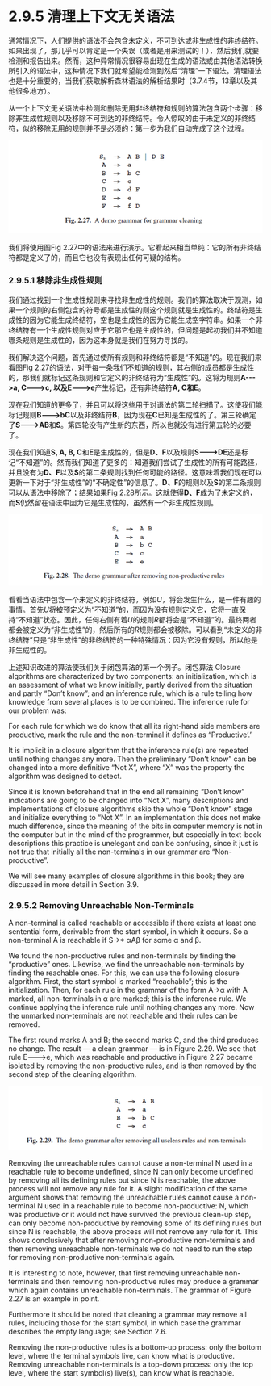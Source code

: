 # 2.9.5 清理上下文无关语法

通常情况下，人们提供的语法不会包含未定义，不可到达或非生成性的非终结符。如果出现了，那几乎可以肯定是一个失误（或者是用来测试的！），然后我们就要检测和报告出来。然而，这种异常情况很容易出现在生成的语法或由其他语法转换所引入的语法中，这种情况下我们就希望能检测到然后“清理”一下语法。清理语法也是十分重要的，当我们获取解析森林语法的解析结果时（3.7.4节，13章以及其他很多地方）。

从一个上下文无关语法中检测和删除无用非终结符和规则的算法包含两个步骤：移除非生成性规则以及移除不可到达的非终结符。令人惊叹的由于未定义的非终结符，似的移除无用的规则并不是必须的：第一步为我们自动完成了这个过程。

![图1 Fig 2.27](../../img/2.9.5_1-Fig.2.27.png)

我们将使用图Fig 2.27中的语法来进行演示。它看起来相当单纯：它的所有非终结符都是定义了的，而且它也没有表现出任何可疑的结构。

### 2.9.5.1 移除非生成性规则

我们通过找到一个生成性规则来寻找非生成性的规则。我们的算法取决于观测，如果一个规则的右侧包含的符号都是生成性的则这个规则就是生成性的。终结符是生成性的因为它能生成终结符，空也是生成性的因为它能生成空字符串。如果一个非终结符有一个生成性规则对应于它那它也是生成性的，但问题是起初我们并不知道哪条规则是生成性的，因为这本身就是我们在努力寻找的。

我们解决这个问题，首先通过使所有规则和非终结符都是“不知道”的。现在我们来看图Fig 2.27的语法，对于每一条我们不知道的规则，其右侧的成员都是生成性的，那我们就标记这条规则和它定义的非终结符为“生成性”的。这将为规则**A--->a, C--->c, 以及E--->e**产生标记，还有非终结符**A, C和E**。

现在我们知道的更多了，并且可以将这些用于对语法的第二轮扫描了。这使我们能标记规则**B--->bC**以及非终结符**B**，因为现在**C**已知是生成性的了。第三轮确定了**S--->AB**和**S**。第四轮没有产生新的东西，所以也就没有进行第五轮的必要了。

现在我们知道**S, A, B, C**和**E**是生成性的，但是**D、F**以及规则**S--->DE**还是标记“不知道”的。然而我们知道了更多的：知道我们尝试了生成性的所有可能路径，并且没有为**D、F**以及**S**的第二条规则找到任何可能的路径。这意味着我们现在可以更新一下对于“非生成性”的“不确定性”的信息了。**D、F**的规则以及**S**的第二条规则可以从语法中移除了；结果如果Fig 2.28所示。这就使得**D、F**成为了未定义的，而**S**仍然留在语法中因为它是生成性的，虽然有一个非生成性规则。

![图2 Fig 2.28](../../img/2.9.5_2-Fig.2.28.png)

看看当语法中包含一个未定义的非终结符，例如*U*，将会发生什么，是一件有趣的事情。首先*U*将被预定义为“不知道”的，而因为没有规则定义它，它将一直保持“不知道”状态。因此，任何右侧有着*U*的规则*R*都将会是“不知道”的。最终两者都会被定义为“非生成性”的，然后所有的*R*规则都会被移除。可以看到“未定义的非终结符”只是“非生成性”的非终结符的一种特殊情况：因为它没有规则，所以他是非生成性的。

上述知识改进的算法使我们关于闭包算法的第一个例子。闭包算法 Closure algorithms are characterized by two components: an initialization, which is an assessment of what we know initially, partly derived from the situation and partly “Don’t know”; and an inference rule, which is a rule telling how knowledge from several places is to be combined. The inference rule for our problem was:

For each rule for which we do know that all its right-hand side members are productive, mark the rule and the non-terminal it defines as “Productive’.’

It is implicit in a closure algorithm that the inference rule(s) are repeated until nothing changes any more. Then the preliminary “Don’t know” can be changed into a more definitive “Not X”, where “X” was the property the algorithm was designed to detect.

Since it is known beforehand that in the end all remaining “Don’t know” indications are going to be changed into “Not X”, many descriptions and implementations of closure algorithms skip the whole “Don’t know” stage and initialize everything to “Not X”. In an implementation this does not make much difference, since the meaning of the bits in computer memory is not in the computer but in the mind of the programmer, but especially in text-book descriptions this practice is unelegant and can be confusing, since it just is not true that initially all the non-terminals in our grammar are “Non-productive”.

We will see many examples of closure algorithms in this book; they are discussed in more detail in Section 3.9.

### 2.9.5.2 Removing Unreachable Non-Terminals

A non-terminal is called reachable or accessible if there exists at least one sentential form, derivable from the start symbol, in which it occurs. So a non-terminal A is reachable if S→* αAβ for some α and β.

We found the non-productive rules and non-terminals by finding the “productive” ones. Likewise, we find the unreachable non-terminals by finding the reachable ones. For this, we can use the following closure algorithm. First, the start symbol is marked “reachable”; this is the initialization. Then, for each rule in the grammar of the form A→α with A marked, all non-terminals in α are marked; this is the inference rule. We continue applying the inference rule until nothing changes any more. Now the unmarked non-terminals are not reachable and their rules can be removed.

The first round marks A and B; the second marks C, and the third produces no change. The result — a clean grammar — is in Figure 2.29. We see that rule E--->e, which was reachable and productive in Figure 2.27 became isolated by removing the non-productive rules, and is then removed by the second step of the cleaning algorithm.

![图3 Fig 2.29](../../img/2.9.5_3-Fig.2.29.png)

Removing the unreachable rules cannot cause a non-terminal N used in a reachable rule to become undefined, since N can only become undefined by removing all its defining rules but since N is reachable, the above process will not remove any rule for it. A slight modification of the same argument shows that removing the unreachable rules cannot cause a non-terminal N used in a reachable rule to become non-productive: N, which was productive or it would not have survived the previous clean-up step, can only become non-productive by removing some of its defining rules but since N is reachable, the above process will not remove any rule for it. This shows conclusively that after removing non-productive non-terminals and then removing unreachable non-terminals we do not need to run the step for removing non-productive non-terminals again.

It is interesting to note, however, that first removing unreachable non-terminals and then removing non-productive rules may produce a grammar which again contains unreachable non-terminals. The grammar of Figure 2.27 is an example in point.

Furthermore it should be noted that cleaning a grammar may remove all rules, including those for the start symbol, in which case the grammar describes the empty language; see Section 2.6.

Removing the non-productive rules is a bottom-up process: only the bottom level, where the terminal symbols live, can know what is productive. Removing unreachable non-terminals is a top-down process: only the top level, where the start symbol(s) live(s), can know what is reachable.